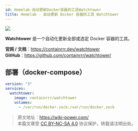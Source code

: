 ```yaml
---
id: Homelab-自动更新Docker容器的工具Watchtower
title: Homelab - 自动更新 Docker 容器的工具 Watchtower
---
```


![](https://wiki-media-1253965369.cos.ap-guangzhou.myqcloud.com/img/202304092337531.png)

**Watchtower** 是一个自动化更新全部或选定 Docker 容器的工具。

**官网 / 文档**：<https://containrrr.dev/watchtower>  
**GitHub**：<https://github.com/containrrr/watchtower/>

## 部署（docker-compose）

```yml title="docker-compose.yml"
version: "3"
services:
  watchtower:
    image: containrrr/watchtower
    volumes:
      - /var/run/docker.sock:/var/run/docker.sock
```

> 原文地址：<https://wiki-power.com/>  
> 本篇文章受 [CC BY-NC-SA 4.0](https://creativecommons.org/licenses/by/4.0/deed.zh) 协议保护，转载请注明出处。
